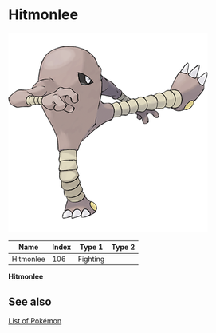 # Hitmonlee


![Hitmonlee](images/106.png)

| **Name** | **Index** | **Type 1** | **Type 2** |
|----|----|----|----|
| Hitmonlee | 106 | Fighting  |  |

**Hitmonlee** 

## See also

[List of Pokémon](../pokemon.md)

